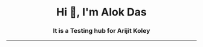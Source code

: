 <h1 align="center">Hi 👋, I'm Alok Das</h1>
<h3 align="center">It is a Testing hub for Arijit Koley</h3>
<hr>
